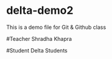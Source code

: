 # delta-demo2
This is a demo file for Git &amp; Github class

#Teacher
Shradha Khapra

#Student
Delta Students